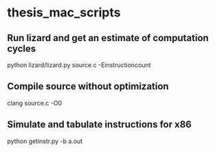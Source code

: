 # thesis_mac_scripts

## Run lizard and get an estimate of computation cycles
python lizard/lizard.py source.c -Einstructioncount

## Compile source without optimization
clang source.c -O0

## Simulate and tabulate instructions for x86
python getinstr.py -b a.out
